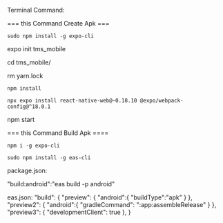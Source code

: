 
Terminal Command:

=== this Command Create Apk === 

`sudo npm install -g expo-cli`

expo init tms_mobile

cd tms_mobile/

rm yarn.lock

`npm install`

`npx expo install react-native-web@~0.18.10 @expo/webpack-config@^18.0.1`

npm start


=== this Command Build Apk ====


`npm i -g expo-cli`

`sudo npm install -g eas-cli`

package.json:

"build:android":"eas build -p android"


eas.json:
  "build": {
    "preview": {
      "android":{
       "buildType":"apk"
      }
    },
    "preview2": {
      "android":{
      "gradleCommand": ":app:assembleRelease"
      }
    },
    "preview3": {
      "developmentClient": true
    },
  }
